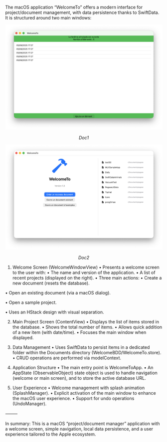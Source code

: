 
The macOS application “WelcomeTo” offers a modern interface for project/document management, with data persistence thanks to SwiftData. It is structured around two main windows:

<p align="center">
<img src="Doc/Capture2.png" alt="Transactions">
<p align="center">
<em>Doc1</em>
</p>
</p>

<p align="center">
<img src="Doc/Capture1.png" alt="Transactions">
<p align="center">
<em>Doc2</em>
</p>
</p>


1. Welcome Screen (WelcomeWindowView)
• Presents a welcome screen to the user with:
• The name and version of the application.
• A list of recent projects (displayed on the right).
• Three main actions:
  • Create a new document (resets the database).

  • Open an existing document (via a macOS dialog).

  • Open a sample project.

• Uses an HStack design with visual separation.

2. Main Project Screen (ContentView)
• Displays the list of items stored in the database.
• Shows the total number of items.
• Allows quick addition of a new item (with date/time).
• Focuses the main window when displayed.

3. Data Management
• Uses SwiftData to persist items in a dedicated folder within the Documents directory (WelcomeBDD/WelcomeTo.store).
• CRUD operations are performed via modelContext.

4. Application Structure
• The main entry point is WelcomeToApp.
• An AppState (ObservableObject) state object is used to handle navigation (welcome or main screen), and to store the active database URL.

5. User Experience
• Welcome management with splash animation (SplashManager).
• Explicit activation of the main window to enhance the macOS user experience.
• Support for undo operations (UndoManager).

⸻

In summary:
This is a macOS “project/document manager” application with a welcome screen, simple navigation, local data persistence, and a user experience tailored to the Apple ecosystem.
